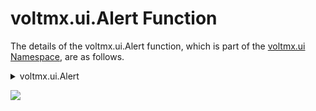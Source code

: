                              


voltmx.ui.Alert Function
======================

The details of the voltmx.ui.Alert function, which is part of the [voltmx.ui Namespace](voltmx.ui_functions.md), are as follows.


<details close markdown="block"><summary>voltmx.ui.Alert</summary> 

* * *

This API provides you the ability to add alerts in the application. The alerts are of the following types:

*   **information** - an informative message is displayed on the screen. This message can be in turn a _warning_ or a _success_ message.
*   **confirmation** - a confirmation message with **Yes** and **No** options is displayed on the screen.
*   **error** - an error message is displayed on the screen.

All the alerts are modal in nature, i.e., the user cannot proceed with other UI operations unless the alert is dismissed.

### Syntax
```

voltmx.ui.Alert(basicConfig, pspConfig)
```

### Input Parameters

### basicConfig

basicConfig is an object with the following configuration properties.

| Property | Description |
| --- | --- |
| _message_ \[String\] - Mandatory | The message to be shown when an alert is thrown. |
| _alertType_ \[Number\] - Mandatory | Denotes the type of the alert. The possible values are as follows:ALERT\_TYPE\_CONFIRMATIONALERT\_TYPE\_ERRORALERT\_TYPE\_INFO |
| **alertTitle** \[String\] - Optional | Title of the alert. |
| **yesLabel** \[String\] - Optional | Text to be displayed for the Yes label. If the text for the Yes label is not provided, individual platforms display default values. |
| **noLabel** \[String\] - Optional | Text to be displayed for the No label. If the text for the No label is not provided, individual platforms display default values. |
| **alertIcon** \[String / image Object\] - Optional | Icon to be displayed to visually indicate the type of alert, such as, Info, Error, Confirmation. This parameter is not supported on iPhone. You can create an image Object by using [voltmx.image Namespace functions](voltmximagenamespacefunctions.md#functions). |
| **alertHandler** \[Read / Write Event\] - Mandatory | JavaScript function that should get called when alert is dismissed either through "yes" label button or through "no" label button. |

### pspConfig

pspConfig is an object with platform specific configuration properties.

| Property | Description |
| --- | --- |
| ondeviceback \[Write Event\] - Optional | JavaScript function that should get called when alert is open and the device back button is pressed.> **_Note:_** Supported on Windows platform.var pspConf = { ondeviceback: func1 }; var confirmationAlert = voltmx.ui.Alert(basicConf, pspConf); function func1() { voltmx.print("Example function on device back"); } > **_Note:_**  The configuration properties should be passed only in the respective configuration objects otherwise they are ignored. |
| contentAlignment | Used to align content of an alert. Following are the values of this property: constants.ALERT\_CONTENT\_ALIGN\_LEFT  // defaultconstants.ALERT\_CONTENT\_ALIGN\_CENTERconstants.ALERT\_CONTENT\_ALIGN\_RIGHT |
| iconPosition | It is used to align and alert title icon. Following are the values of this property: constants.ALERT\_ICON\_POSITION\_LEFT // defaultconstants.ALERT\_ICON\_POSITION\_RIGHT> **_Note:_** Refer the example given below to create an alert using `contentAlignment` and `iconPostion` parameters. |

### Example

```

confirmationAlert: function(){ 
   //Creating the basicConfig object 
  var basicConf = {
    message: "This is an confirmation alert",
    alertType: constants.ALERT_TYPE_CONFIRMATION,
    
};
   //Creating the pspConfig object
  var pspConfig = {
    "contentAlignment": constants.ALERT_CONTENT_ALIGN_CENTER
};
   voltmx.ui.Alert(basicConf, pspConfig);
 },
  
   informationAlert: function(){ 
     //Creating the basicConfig object
  var basicConf = {
    message: "This is an info alert",
    alertType: constants.ALERT_TYPE_INFO,
 
};
     //Creating the pspConfig object
  var pspConfig = {
  "contentAlignment": constants.ALERT_CONTENT_ALIGN_LEFT
};
   voltmx.ui.Alert(basicConf, pspConfig);
 },
  
   errorAlert: function(){ 
   //Creating the basicConfig object
  var basicConf = {
    message: "This is an error alert",
    alertType: constants.ALERT_TYPE_ERROR,
   
};
     //Creating the pspConfig object
  var pspConfig = {
  "contentAlignment": constants.ALERT_CONTENT_ALIGN_RIGHT
};
   voltmx.ui.Alert(basicConf, pspConfig);
 },
```

### Return Values

None.

### Remarks

Invoking this API multiple times in the same action sequence leads to an erroneous behavior.

This API should be invoked at the end of a function as a best practice.

The following are the behavioral aspects of alerts on various platforms:

### RichClient

In all native implementations alert is non blocking, i.e. the execution of any logic defined after the alert definition continues without the alert confirmation.

> **_Important:_** Alert images are not supported on Windows 10.

### Android

Android platform supports display of multiple alerts each time the **voltmx.ui.Alert** API is invoked. On device back, the alert gets dismissed and also the alert handler is raised.

For CONFIRMATION type alert, the alert callback is invoked with cancel flag. For example, false Boolean argument.

For INFO & ERROR type alert, the alert callback is invoked with true argument.

### iPhone

iPhone does not support displaying image icons based on the alert types: info,confirmation, error. _"\\n_" as a newline character in the alert messages supported for iPhone Platform

### Mobile Web/SPA/Desktop Web

> *   For advanced Mobile Web devices like iPhone, Android, and Palm Pre, alerts are displayed as popups. For basic devices, the alerts
      are displayed in a new page.
> *   For all platforms you cannot customize alert icons/yes or no labels/ look and feel.
> *   Titles of the alerts are provided by the browser and you cannot modify them. The alert title attribute does not apply for Mobile
      Web. Usually, the title on the alert will be the IP address or the domain name of the application.
> *   Confirmation alerts in the basic devices will be displayed in another form.
> *   If the alert message is _nil_, alert is not displayed.
> *   In case of all platforms, the execution of the logic defined after alert is blocked until the user clicks "yes" or "no".

For JavaScript conversion, an alert has to be created using another variant constructor,i.e an _Indexed argument_ constructor.

voltmx.ui.Alert(message, alertHandler, alertType, yesLabel, noLabel, alertTitle, pspConf);

Platform Availability

Available on all platforms.

* * *
</details>

![](resources/prettify/onload.png)


